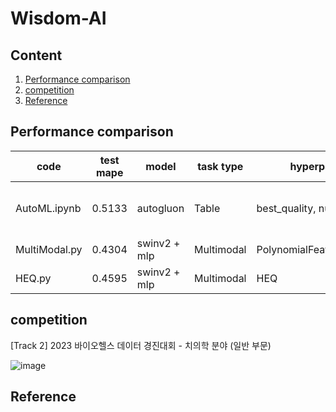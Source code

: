 # Wisdom-AI

## Content
1. [Performance comparison](#Performance-comparison)
2. [competition](#weight)
4. [Reference](#Reference)

## Performance comparison
|code|test mape|model|task type|hyperparameter|drop columns|Validation|
|---|---|---|---|---|---|---|
|AutoML.ipynb|0.5133|autogluon|Table|best_quality, num_stack: 3|filename, ID, date, weight, bmi|No|
|MultiModal.py|0.4304|swinv2 + mlp|Multimodal|PolynomialFeatures(degree=2)|ID, date, filename|Yes|
|HEQ.py|0.4595|swinv2 + mlp|Multimodal|HEQ|ID, date, filename|Yes|


## competition
[Track 2] 2023 바이오헬스 데이터 경진대회 - 치의학 분야 (일반 부문)


![image](https://github.com/seok-AI/Wisdom-AI/assets/85815265/64a91b4b-b6c6-4590-9770-824d5de103de)


## Reference
